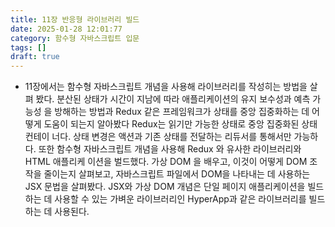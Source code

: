 ```yaml
---
title: 11장 반응형 라이브러리 빌드
date: 2025-01-28 12:01:77
category: 함수형 자바스크립트 입문
tags: []
draft: true
---
```


- 11장에서는 함수형 자바스크립트 개념을 사용해 라이브러리를 작성히는 방법을 살펴
  봤다. 분산된 상태가 시간이 지남에 따라 애플리케이션의 유지 보수성과 예측 가능성
  을 방해하는 방법과 Redux 같은 프레임워크가 상태를 중앙 집중화하는 데 어떻게
  도움이 되는지 알아봤다 Redux는 읽기만 가능한 상태로 중앙 집중화된 상태 컨테이
  너다. 상태 변경은 액션과 기존 상태를 전달하는 리듀서를 통해서만 가능하다. 또한
  함수형 자바스크립트 개념을 사용해 Redux 와 유사한 라이브러리와 HTML 애플리케
  이션을 벌드했다. 가상 DOM 을 배우고, 이것이 어떻게 DOM 조작을 줄이는지 살펴보고, 자바스크립트 파일에서 DOM을 나타내는 데 사용하는 JSX 문법을 살펴봤다. JSX와 가상 DOM 개념은 단일 페이지 애플리케이션을 빌드하는 데 사용할 수 있는 가벼운 라이브러리인 HyperApp과 같은 라이브러리를 빌드하는 데 사용된다.
